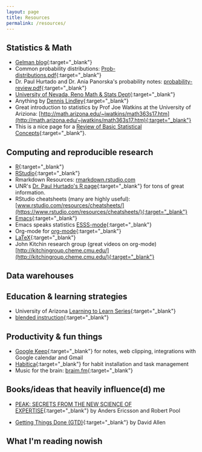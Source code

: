 ```yaml
---
layout: page
title: Resources
permalink: /resources/
---
```


## Statistics & Math

- [Gelman blog](http://andrewgelman.com/){:target="_blank"}
- Common probability distributions: [Prob-distributions.pdf](prob-distributions.pdf){:target="_blank"}
- Dr. Paul Hurtado and Dr. Ania Panorska's probability notes: [probability-review.pdf](probability-review.pdf){:target="_blank"}
- [University of Nevada, Reno Math & Stats Dept](https://www.unr.edu/math){:target="_blank"}
- Anything by [Dennis Lindley](https://en.wikipedia.org/wiki/Dennis_Lindley){:target="_blank"}
- Great introduction to statistics by Prof Joe Watkins at the University of Ariziona: [http://math.arizona.edu/~jwatkins/math363s17.htm](http://math.arizona.edu/~jwatkins/math363s17.htm){:target="_blank"}
- This is a nice page for a [Review of Basic Statistical Concepts](https://onlinecourses.science.psu.edu/statprogram/review_of_basic_statistics){:target="_blank"}.


## Computing and reproducible research

- [R](https://www.r-project.org/){:target="_blank"}
- [RStudio](https://www.rstudio.com/){:target="_blank"} 
- Rmarkdown Resources: [rmarkdown.rstudio.com](http://rmarkdown.rstudio.com)
- UNR's [Dr. Paul Hurtado's R page](http://www.pauljhurtado.com/R/){:target="_blank"} for tons of great information. 
- RStudio cheatsheets (many are highly useful): [www.rstudio.com/resources/cheatsheets/](https://www.rstudio.com/resources/cheatsheets/){:target="_blank"}
- [Emacs](https://www.gnu.org/software/emacs/){:target="_blank"}
- Emacs speaks statistics [ESSS-mode](https://ess.r-project.org/){:target="_blank"}
- Org-mode for [org-mode](https://orgmode.org/){:target="_blank"}
- [LaTeX](https://www.latex-project.org/){:target="_blank"}
- John Kitchin research group (great videos on org-mode)[http://kitchingroup.cheme.cmu.edu/](http://kitchingroup.cheme.cmu.edu/){:target="_blank"}

## Data warehouses

## Education & learning strategies

- University of Arizona [Learning to Learn Series](http://academicaffairs.arizona.edu/learning2learn){:target="_blank"}
- [blended instruction](https://www.youtube.com/watch?v=paQCE58334M){:target="_blank"}

## Productivity & fun things

- [Google Keep](https://g.co/kgs/rVqMdz){:target="_blank"} for notes, web clipping, integrations with Google calendar and Gmail
- [Habitica](https://habitica.com/){:target="_blank"} for habit installation and task management
- Music for the brain: [braim.fm](https://www1.brain.fm/){:target="_blank"}

## Books/ideas that heavily influence(d) me

- [PEAK: SECRETS FROM THE NEW SCIENCE OF EXPERTISE](http://peakthebook.com/index.html){:target="_blank"} by Anders Ericsson and Robert Pool

- [Getting Things Done (GTD)](https://gettingthingsdone.com/){:target="_blank"} by David Allen

## What I'm reading nowish

